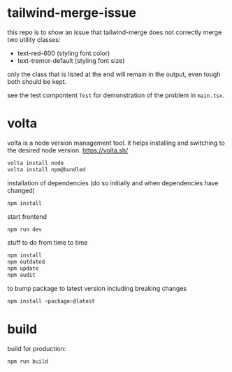 # tailwind-merge-issue

this repo is to show an issue that tailwind-merge does not correctly merge
two utility classes:

- text-red-600 (styling font color)
- text-tremor-default (styling font size)

only the class that is listed at the end will remain in the output, even tough both should be kept.

see the test compontent `Test` for demonstration of the problem in `main.tsx`.


# volta

volta is a node version management tool. it helps installing and switching to the desired node version.
https://volta.sh/

```sh
volta install node
volta install npm@bundled
```

installation of dependencies (do so initially and when dependencies have changed)

```sh
npm install
```

start frontend

```sh
npm run dev
```

stuff to do from time to time

```sh
npm install
npm outdated
npm update
npm audit
```

to bump package to latest version including breaking changes

```sh
npm install <package>@latest
```

# build

build for production:

```sh
npm run build
```
